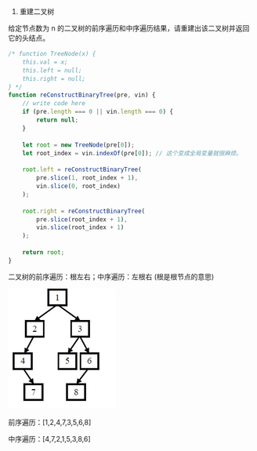 1. 重建二叉树

给定节点数为 n 的二叉树的前序遍历和中序遍历结果，请重建出该二叉树并返回它的头结点。

```javascript
/* function TreeNode(x) {
    this.val = x;
    this.left = null;
    this.right = null;
} */
function reConstructBinaryTree(pre, vin) {
	// write code here
	if (pre.length === 0 || vin.length === 0) {
		return null;
	}

	let root = new TreeNode(pre[0]);
	let root_index = vin.indexOf(pre[0]); // 这个变成全局变量就很麻烦。

	root.left = reConstructBinaryTree(
		pre.slice(1, root_index + 1),
		vin.slice(0, root_index)
	);

	root.right = reConstructBinaryTree(
		pre.slice(root_index + 1),
		vin.slice(root_index + 1)
	);

	return root;
}
```

二叉树的前序遍历：根左右；中序遍历：左根右 (根是根节点的意思)

<img src="./img/1.tree.png" />

前序遍历：[1,2,4,7,3,5,6,8]

中序遍历：[4,7,2,1,5,3,8,6]
